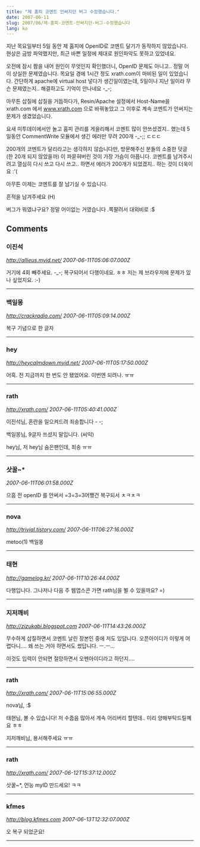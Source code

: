 ```yaml
---
title: "제 홈피 코멘트 안써지던 버그 수정했습니다."
date: 2007-06-11
slug: 2007/06/제-홈피-코멘트-안써지던-버그-수정했습니다
lang: ko
---
```


지난 목요일부터 5일 동안 제 홈피에 OpenID로 코멘트 달기가 동작하지 않았습니다.
현상은 금방 파악했지만, 최근 바쁜 일정에 제대로 원인파악도 못하고 있었네요.

오전에 잠시 짬을 내어 원인이 무엇인지 확인했더니, OpenID 문제도 아니고.. 정말 어이 상실한 문제였습니다.
목요일 경에 1시간 정도 xrath.com이 마비된 일이 있었습니다. 간단하게 apache에 virtual host 넣다가 생긴일이였는데, 5일이나 지난 일이라 무슨 문제였는지.. 해결하고도 기억이 안나네요 -_-;

아무튼 삽질에 삽질을 거듭하다가, Resin/Apache 설정에서 Host-Name을 xrath.com 에서 www.xrath.com 으로 바꿔놓았고 그 이후로 계속 코멘트가 안써지는 문제가 생겼었습니다.

요새 미투데이에서만 놀고 홈피 관리를 게을리해서 코멘트 많이 안쓰셨겠지.. 했는데
5일동안 CommentWrite 모듈에서 생긴 에러만 무려 200개 -_-;; ㄷㄷㄷ 

200개의 코멘트가 달리라고는 생각하지 않습니다만, 
방문해주신 분들의 소중한 덧글 (한 20개 되지 않았을까) 이 파묻혀버린 것이 가장 가슴이 아픕니다.
코멘트를 남겨주시려고 열심히 다시 쓰고 다시 쓰고.. 하면서 에러가 200개가 되었겠지.. 하는 것이 더욱이요 :'(

아무튼 이제는 코멘트를 잘 남기실 수 있습니다.

흔적을 남겨주세요 (H)

버그가 뭐였냐구요? 정말 어이없는 거였습니다 .쪽팔려서 대외비로 :$

## Comments

### 이진석
*http://allieus.myid.net/*
*2007-06-11T05:06:07.000Z*

거기에 4회 빼주세요. -_-; 복구되어서 다행이네요. ㅎㅎ 저는 제 브라우저에 문제가 있나 싶었지요. :-)

---

### 백일몽
*http://crackradio.com/*
*2007-06-11T05:09:14.000Z*

복구 기념으로 한 글자

---

### hey
*http://heycalmdown.myid.net/*
*2007-06-11T05:17:50.000Z*

어흑. 전 지금까지 한 번도 안 됐었어요. 이번엔 되려나. ㅠㅠ

---

### rath
*http://xrath.com/*
*2007-06-11T05:40:41.000Z*

이진석님, 혼란을 일으켜드려 죄송합니다 - -;

백일몽님, 9글자 쓰셨지 말입니다. (씨익)

hey님, 저 hey님 숨은팬인데, 죄송 ㅠㅠ

---

### 삿꿀~*
*2007-06-11T06:01:58.000Z*

으흠 전 openID 를 안써서 =3=3=3어쨌건 복구되서 ㅊㅋㅊㅋ

---

### nova
*http://trivial.tistory.com/*
*2007-06-11T06:27:16.000Z*

metoo(1) 백일몽

---

### 태현
*http://gamelog.kr/*
*2007-06-11T10:26:44.000Z*

다행입니다. 그나저나 다음 주 웹앱스콘 가면 rath님을 뵐 수 있을까요? =)

---

### 지저깨비
*http://zizukabi.blogspot.com*
*2007-06-11T14:43:26.000Z*

무수하게 삽질하면서 코멘트 날린 장본인 중에 저도 있답니다.
오픈아이디가 이렇게 어렵다니....
왜 쓰는 거야 하면서도 썼답니다. ㅡ.ㅡ...

이것도 입력이 안되면 절망하면서 오펜아이디라고 하던지....

---

### rath
*http://xrath.com/*
*2007-06-11T15:06:55.000Z*

nova님, :$

태현님, 볼 수 있습니다! 저 수줍음 많아서 계속 어리버리 할텐데.. 미리 양해부탁드릴꼐요 ㅎㅎ

지저깨비님, 용서해주세요 ㅠㅠ

---

### rath
*http://xrath.com/*
*2007-06-12T15:37:12.000Z*

삿꿀~*, 언능 myID 만드세요! ㅋㅋ

---

### kfmes
*http://blog.kfmes.com*
*2007-06-13T12:32:07.000Z*

오 복구 되었군요!

---

